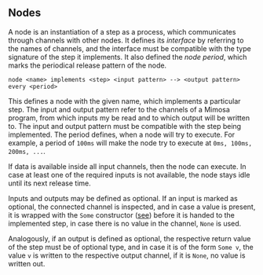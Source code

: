 ## Nodes

A node is an instantiation of a step as a process, which communicates through
channels with other nodes. It defines its *interface* by referring to the
names of channels, and the interface must be compatible with the type signature
of the step it implements. It also defined the *node period*, which marks the
periodical release pattern of the node.

```text
node <name> implements <step> <input pattern> --> <output pattern> every <period>
```

This defines a node with the given name, which implements a particular step.
The input and output pattern refer to the channels of a Mimosa program, from
which inputs my be read and to which output will be written to.
The input and output pattern must be compatible with the step being implemented.
The period defines, when a node will try to execute. For example, a period of
`100ms` will make the node try to execute at `0ms, 100ms, 200ms, ...`.

If data is available inside all input channels, then the node can execute. In case
at least one of the required inputs is not available, the node stays idle until
its next release time.

Inputs and outputs may be defined as optional. If an input is marked as optional,
the connected channel is inspected, and in case a value is present, it is wrapped
with the `Some` constructor ([see](steps.md#optionals)) before it is handed to
the implemented step, in case there is no value in the channel, `None` is used.

Analogously, if an output is defined as optional, the respective return value of
the step must be of optional type, and in case it is of the form `Some v`, the
value `v` is written to the respective output channel, if it is `None`, no value
is written out.
